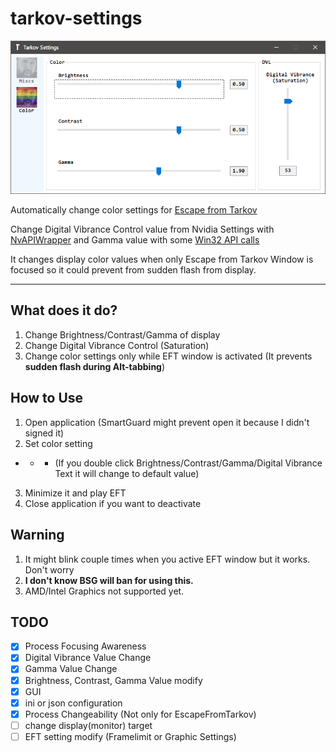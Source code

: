 # tarkov-settings
![screenshot](./1.png)

Automatically change color settings for [Escape from Tarkov](https://escapefromtarkov.com)

Change Digital Vibrance Control value from Nvidia Settings with [NvAPIWrapper](https://github.com/falahati/NvAPIWrapper) and Gamma value with some [Win32 API calls](https://docs.microsoft.com/en-us/windows/win32/api/wingdi/nf-wingdi-setdevicegammaramp)

It changes display color values when only Escape from Tarkov Window is focused so it could prevent from sudden flash from display.

---

## What does it do?
1. Change Brightness/Contrast/Gamma of display
2. Change Digital Vibrance Control (Saturation)
3. Change color settings only while EFT window is activated (It prevents **sudden flash during Alt-tabbing**)

## How to Use
1. Open application (SmartGuard might prevent open it because I didn't signed it)
2. Set color setting

*  *  * (If you double click Brightness/Contrast/Gamma/Digital Vibrance Text it will change to default value)

3. Minimize it and play EFT
4. Close application if you want to deactivate

## Warning
1. It might blink couple times when you active EFT window but it works. Don't worry
2. **I don't know BSG will ban for using this.**
3. AMD/Intel Graphics not supported yet.

## TODO
- [x] Process Focusing Awareness
- [x] Digital Vibrance Value Change
- [x] Gamma Value Change
- [x] Brightness, Contrast, Gamma Value modify
- [x] GUI
- [x] ini or json configuration
- [x] Process Changeability (Not only for EscapeFromTarkov)
- [ ] change display(monitor) target
- [ ] EFT setting modify (Framelimit or Graphic Settings)
